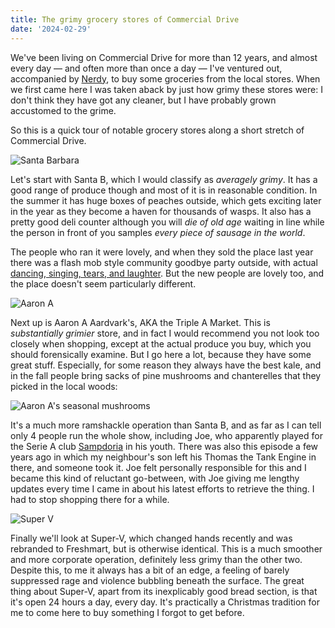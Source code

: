 ```yaml
---
title: The grimy grocery stores of Commercial Drive
date: '2024-02-29'
---
```


We've been living on Commercial Drive for more than 12 years, and almost every day — and often more than once a day — I've ventured out, accompanied by [Nerdy](../nerdy), to buy some groceries from the local stores. When we first came here I was taken aback by just how grimy these stores were: I don't think they have got any cleaner, but I have probably grown accustomed to the grime.

So this is a quick tour of notable grocery stores along a short stretch of Commercial Drive.

![Santa Barbara](/images/santa-b.jpeg)

Let's start with Santa B, which I would classify as _averagely grimy_. It has a good range of produce though and most of it is in reasonable condition. In the summer it has huge boxes of peaches outside, which gets exciting later in the year as they become a haven for thousands of wasps. It also has a pretty good deli counter although you will _die of old age_ waiting in line while the person in front of you samples _every piece of sausage in the world_.

The people who ran it were lovely, and when they sold the place last year there was a flash mob style community goodbye party outside, with actual [dancing, singing, tears, and laughter](https://jaksview3.ca/2023/01/31/farewell-to-santa-barbara-market/). But the new people are lovely too, and the place doesn't seem particularly different.

![Aaron A](/images/aaron-a.jpeg)

Next up is Aaron A Aardvark's, AKA the Triple A Market. This is _substantially grimier_ store, and in fact I would recommend you not look too closely when shopping, except at the actual produce you buy, which you should forensically examine. But I go here a lot, because they have some great stuff. Especially, for some reason they always have the best kale, and in the fall people bring sacks of pine mushrooms and chanterelles that they picked in the local woods:

![Aaron A's seasonal mushrooms](/images/aaron-a-mushrooms.jpeg)

It's a much more ramshackle operation than Santa B, and as far as I can tell only 4 people run the whole show, including Joe, who apparently played for the Serie A club [Sampdoria](https://en.wikipedia.org/wiki/UC_Sampdoria) in his youth. There was also this episode a few years ago in which my neighbour's son left his Thomas the Tank Engine in there, and someone took it. Joe felt personally responsible for this and I became this kind of reluctant go-between, with Joe giving me lengthy updates every time I came in about his latest efforts to retrieve the thing. I had to stop shopping there for a while.

![Super V](/images/super-v.jpeg)

Finally we'll look at Super-V, which changed hands recently and was rebranded to Freshmart, but is otherwise identical. This is a much smoother and more corporate operation, definitely less grimy than the other two. Despite this, to me it always has a bit of an edge, a feeling of barely suppressed rage and violence bubbling beneath the surface. The great thing about Super-V, apart from its inexplicably good bread section, is that it's open 24 hours a day, every day. It's practically a Christmas tradition for me to come here to buy something I forgot to get before.
